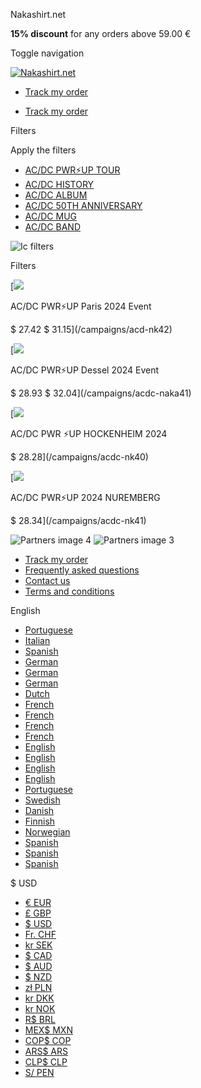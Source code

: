 Nakashirt.net





















**15% discount** for any orders above 59.00 €

Toggle navigation

[![Nakashirt.net](https://pic.tzy.li/mnt/thumbnail/3d660b94633f94a81df3-4c1caf01a56a3b6726415a38caf47ca50db8f812.png?url=https://cdn.tzy.li/tzy/stores/logos/000/093/694/original/3d660b94633f94a81df3-4c1caf01a56a3b6726415a38caf47ca50db8f812.png?1725439230stripmeta=1&type=jpeg&width=370&height=370)](https://nakashirt.net/)

* [Track my order](/tracking)

* [Track my order](/tracking)

Filters

Apply the filters

- [AC/DC PWR⚡️UP TOUR](/collections/pwr)
- [AC/DC HISTORY](/collections/history)
- [AC/DC ALBUM](/collections/album)
- [AC/DC 50TH ANNIVERSARY](/collections/50th)
- [AC/DC MUG](/collections/mug)
- [AC/DC BAND](/collections/ac-dc)

![Ic filters](https://cdn.tzy.li/tzy/assets/ic-filters-41a95c2f9e73e917d5d9c0761400a6752431194d55a141f342d041db74f2c35b.svg)

Filters

[![](https://cdn.tzy.li/tzy/previews/images/002/827/665/791/original/acd-nk42.jpg?1723569007)

AC/DC PWR⚡️UP Paris 2024 Event

$ 27.42
$ 31.15](/campaigns/acd-nk42)

[![](https://cdn.tzy.li/tzy/previews/images/002/825/102/824/original/acdc-naka41.jpg?1723281506)

AC/DC PWR⚡️UP Dessel 2024 Event

$ 28.93
$ 32.04](/campaigns/acdc-naka41)

[![](https://cdn.tzy.li/tzy/previews/images/002/822/018/110/original/acdc-nk40.jpg?1722936144)

AC/DC PWR ⚡️UP HOCKENHEIM 2024

$ 28.28](/campaigns/acdc-nk40)

[![](https://cdn.tzy.li/tzy/previews/images/002/822/020/407/original/acdc-nk41.jpg?1722936183)

AC/DC PWR⚡️UP 2024 NUREMBERG

$ 28.34](/campaigns/acdc-nk41)



![Partners image 4](https://cdn.tzy.li/tzy/assets/partners/partners-image-4-6121e9d1e45312c36cd08042ab1258518c1fc589ae63396b4ffbd4450c57a606.png)
![Partners image 3](https://cdn.tzy.li/tzy/assets/partners/partners-image-3-d220b77cd367ff1be4f9f77cd6e4e4d00ff2666f0ae5d2c7e8db921dca071cae.png)

* [Track my order](https://nakashirt.net/tracking)
* [Frequently asked questions](https://nakashirt.net/faq)
* [Contact us](https://nakashirt.net/contact)
* [Terms and conditions](https://nakashirt.net/terms_and_conditions)

English

* [Portuguese](/i18n/set_locale/pt-PT)
* [Italian](/i18n/set_locale/it-IT)
* [Spanish](/i18n/set_locale/es-ES)
* [German](/i18n/set_locale/de-DE)
* [German](/i18n/set_locale/de-AT)
* [German](/i18n/set_locale/de-CH)
* [Dutch](/i18n/set_locale/nl-NL)
* [French](/i18n/set_locale/fr-FR)
* [French](/i18n/set_locale/fr-BE)
* [French](/i18n/set_locale/fr-CA)
* [French](/i18n/set_locale/fr-CH)
* [English](/i18n/set_locale/en-GB)
* [English](/i18n/set_locale/en-US)
* [English](/i18n/set_locale/en-CA)
* [English](/i18n/set_locale/en-AU)
* [Portuguese](/i18n/set_locale/pt-BR)
* [Swedish](/i18n/set_locale/sv-SE)
* [Danish](/i18n/set_locale/da-DK)
* [Finnish](/i18n/set_locale/fi-FI)
* [Norwegian](/i18n/set_locale/no-NO)
* [Spanish](/i18n/set_locale/es-MX)
* [Spanish](/i18n/set_locale/es-CO)
* [Spanish](/i18n/set_locale/es-AR)

$
USD

* [€
  EUR](/i18n/set_currency/eur)
* [£
  GBP](/i18n/set_currency/gbp)
* [$
  USD](/i18n/set_currency/usd)
* [Fr.
  CHF](/i18n/set_currency/chf)
* [kr
  SEK](/i18n/set_currency/sek)
* [$
  CAD](/i18n/set_currency/cad)
* [$
  AUD](/i18n/set_currency/aud)
* [$
  NZD](/i18n/set_currency/nzd)
* [zł
  PLN](/i18n/set_currency/pln)
* [kr
  DKK](/i18n/set_currency/dkk)
* [kr
  NOK](/i18n/set_currency/nok)
* [R$
  BRL](/i18n/set_currency/brl)
* [MEX$
  MXN](/i18n/set_currency/mxn)
* [COP$
  COP](/i18n/set_currency/cop)
* [ARS$
  ARS](/i18n/set_currency/ars)
* [CLP$
  CLP](/i18n/set_currency/clp)
* [S/
  PEN](/i18n/set_currency/pen)